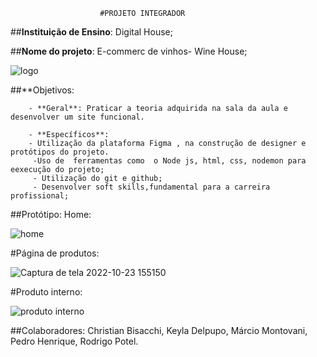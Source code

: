                         #PROJETO INTEGRADOR

##**Instituição de Ensino**: Digital House; 

##**Nome do projeto**: E-commerc de vinhos- Wine House;

 ![logo](https://user-images.githubusercontent.com/107070197/197541009-f942f218-3ca8-4c87-88bc-9999e7f5a46d.png)

##**Objetivos:

        - **Geral**: Praticar a teoria adquirida na sala da aula e desenvolver um site funcional.

        - **Específicos**:
        - Utilização da plataforma Figma , na construção de designer e protótipos do projeto.
         -Uso de  ferramentas como  o Node js, html, css, nodemon para eexecução do projeto;
         - Utilização do git e github;
         - Desenvolver soft skills,fundamental para a carreira profissional;

##Protótipo:
 Home:
 
 
 
 ![home](https://user-images.githubusercontent.com/107070197/197541369-c5fbd0d8-18bf-4455-bfa2-f3552a309417.png)

 
 
 
 
 
 
 



#Página de produtos:


![Captura de tela 2022-10-23 155150](https://user-images.githubusercontent.com/107070197/197542097-8d8a1326-8b25-447f-a2cd-278647abaf09.png)





#Produto interno:



     

![produto interno](https://user-images.githubusercontent.com/107070197/197542249-fed326b0-9ed3-49db-97d7-c250a40a35fa.png)


##Colaboradores:
Christian Bisacchi, 
Keyla Delpupo, 
Márcio Montovani, 
Pedro Henrique, 
Rodrigo Potel.
     

